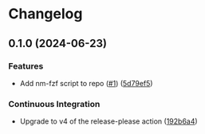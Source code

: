 # Changelog

## 0.1.0 (2024-06-23)


### Features

* Add nm-fzf script to repo ([#1](https://github.com/benelan/nm-fzf/issues/1)) ([5d79ef5](https://github.com/benelan/nm-fzf/commit/5d79ef51454e4c6206851ab09c1cfd083ce045d8))


### Continuous Integration

* Upgrade to v4 of the release-please action ([192b6a4](https://github.com/benelan/nm-fzf/commit/192b6a4d23f0e997ffa8a33bf82955f1ce6ca79a))
